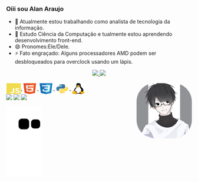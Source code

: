 ### Oiii sou Alan Araujo
- 🔭 Atualmente estou trabalhando como analista de tecnologia da informação.
- 🌱 Estudo Ciência da Computação e tualmente estou aprendendo desenvolvimento front-end.
- 😄 Pronomes:Ele/Dele.
- ⚡ Fato engraçado: Alguns processadores AMD podem ser desbloqueados para overclock usando um lápis.
<div align="center">
  <a href="https://github.com/playnet693930">
  <img width="42%" src="https://github-readme-stats.vercel.app/api?username=playnet693930&show_icons=true&theme=dark&include_all_commits=true&count_private=true"/>
  <img width="50%" src="https://github-readme-stats.vercel.app/api/top-langs/?username=playnet693930&layout=compact&langs_count=7&theme=dark"/>
</div>

<div style="display: inline_block"><br>
  <img align="center" alt="Alan-Js" height="30" width="40" src="https://raw.githubusercontent.com/devicons/devicon/master/icons/javascript/javascript-plain.svg">
  <img align="center" alt="Alan-HTML" height="30" width="40" src="https://raw.githubusercontent.com/devicons/devicon/master/icons/html5/html5-original.svg">
  <img align="center" alt="Alan-CSS" height="30" width="40" src="https://raw.githubusercontent.com/devicons/devicon/master/icons/css3/css3-original.svg">
  <img align="center" alt="Alan-Python" height="30" width="40" src="https://raw.githubusercontent.com/devicons/devicon/master/icons/python/python-original.svg">
   <img align="center" alt="Alan-Linux" height="30" width="40" src="https://github.com/playnet693930/playnet693930/blob/main/assets/image/icon%20linux.png?raw=true">
  <img align="right" alt="Alan-pic" height="150" style="border-radius:50px;" src="https://github.com/playnet693930/playnet693930/blob/b6f1983c2d6c0e050bfdb56913e8a5da57b401a7/assets/image/Alan.png?raw=true">
</div>

<div>
  <a href="https://www.instagram.com/alan_benizio_araujo/" target="_blank"><img src="https://img.shields.io/badge/-Instagram-%23E4405F?style=for-the-badge&logo=instagram&logoColor=white" target="_blank"></a>
  <a href = "mailto:alan24052002@gmail.com"><img src="https://img.shields.io/badge/-Gmail-%23333?style=for-the-badge&logo=gmail&logoColor=white" target="_blank"></a>
  <a href="https://www.linkedin.com/in/alan-aparecido-araujo-5a6908158/" target="_blank"><img src="https://img.shields.io/badge/-LinkedIn-%230077B5?style=for-the-badge&logo=linkedin&logoColor=white" target="_blank">

  ![Snake animation](https://github.com/rafaballerini/rafaballerini/blob/output/github-contribution-grid-snake.svg)

   </div>
